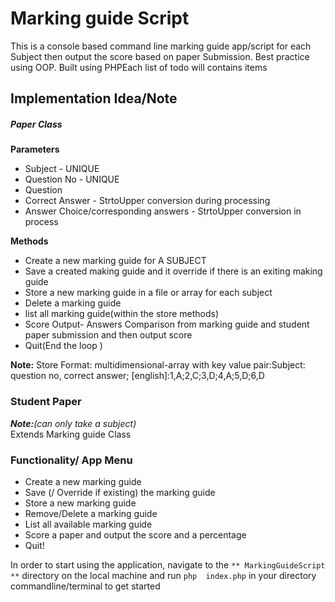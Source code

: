 # Marking guide Script

This is a console based command line marking guide app/script for each Subject then output the score based on paper Submission.  Best practice using OOP. Built using PHPEach list of todo will contains items<br>
## Implementation Idea/Note
##### Paper Class
**Parameters**<br>
- Subject - UNIQUE<br>
- Question No - UNIQUE<br>
- Question <br>
- Correct Answer - StrtoUpper conversion during processing
- Answer Choice/corresponding answers - StrtoUpper  conversion in process<br>


**Methods**
- Create a new marking guide for A SUBJECT
- Save a created making guide and it  override if there is an exiting making guide
- Store a new marking guide in a file or array for each subject
- Delete a marking guide
- list all marking guide(within the store methods)
- Score Output- Answers Comparison from marking guide and student paper submission and then output score
- Quit(End the loop )

**Note:** Store Format: multidimensional-array with key value pair:Subject: question no, correct answer;
[english]:1,A;2,C;3,D;4,A;5,D;6,D

### Student Paper 
_**Note:**(can only take a subject)_<br>
Extends Marking guide Class<br>


### Functionality/ App Menu
 - Create a new marking guide
 - Save (/ Override if existing) the marking guide
 - Store a new marking guide 
 - Remove/Delete a marking guide
 - List all available marking guide
 - Score a paper and output the score and a percentage
 - Quit!

In order to start using the application, navigate to the `** MarkingGuideScript **` directory on the local machine and run `php  index.php` in your directory commandline/terminal to get started

